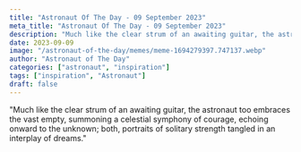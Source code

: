```yaml
---
title: "Astronaut Of The Day - 09 September 2023"
meta_title: "Astronaut Of The Day - 09 September 2023"
description: "Much like the clear strum of an awaiting guitar, the astronaut too embraces the vast empty, summoning a celestial symphony of courage, echoing onward to the unknown; both, portraits of solitary strength tangled in an interplay of dreams."
date: 2023-09-09
image: "/astronaut-of-the-day/memes/meme-1694279397.747137.webp"
author: "Astronaut of The Day"
categories: ["astronaut", "inspiration"]
tags: ["inspiration", "Astronaut"]
draft: false
---
```

"Much like the clear strum of an awaiting guitar, the astronaut too embraces the vast empty, summoning a celestial symphony of courage, echoing onward to the unknown; both, portraits of solitary strength tangled in an interplay of dreams."
        